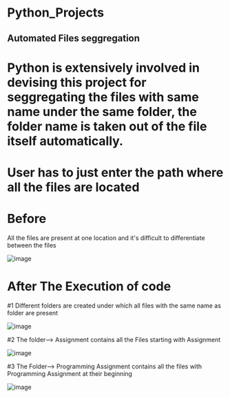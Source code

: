 # Python_Projects

## Automated Files seggregation


# Python is extensively involved in devising this project for seggregating the files with same name under the same folder, the folder name is taken out of the file itself automatically.
# User has to just enter the path where all the files are located 


# Before 
All the files are present at one location and it's difficult to differentiate between the files


![image](https://user-images.githubusercontent.com/90482311/214120868-bbcb108e-0ca6-4506-b6ce-8d797c5b0226.png)



# After The Execution of code

#1 Different folders are created under which all files with the same name as folder are present


![image](https://user-images.githubusercontent.com/90482311/214121212-1f5fb4d7-8249-478a-990e-58976d7d8f27.png)


#2 The folder--> Assignment contains all the Files starting with Assignment

![image](https://user-images.githubusercontent.com/90482311/214121285-abc90a59-db04-4823-b776-150e082be11f.png)

#3 The Folder--> Programming Assignment contains all the files with Programming Assignment at their beginning

![image](https://user-images.githubusercontent.com/90482311/214122658-b5c6d438-90cd-40fc-8c8e-f868deb83ee6.png)


